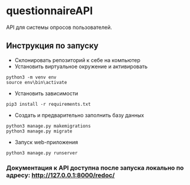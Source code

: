 # questionnaireAPI
API для системы опросов пользователей.


## Инструкция по запуску
  - Склонировать репозиторий к себе на компьютер
  - Установить виртуальное окружение и активировать
```shell
python3 -m venv env
source env\bin\activate
```
  - Установить зависимости
```shell
pip3 install -r requirements.txt
```
  - Создать и предварительно заполнить базу данных
```shell
python3 manage.py makemigrations
python3 manage.py migrate
```
  - Запуск web-приложения
```
python3 manage.py runserver
```

### Документация к API доступна после запуска локально по адресу: http://127.0.0.1:8000/redoc/
